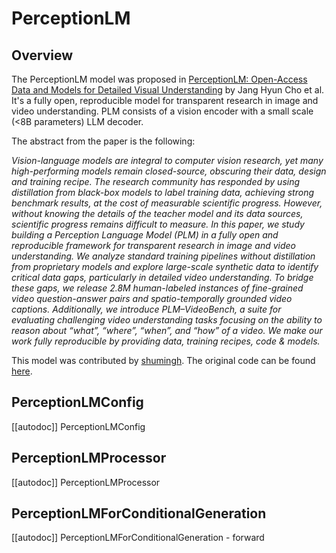 <!--Copyright 2025 The HuggingFace Team. All rights reserved.

Licensed under the Apache License, Version 2.0 (the "License"); you may not use this file except in compliance with
the License. You may obtain a copy of the License at

http://www.apache.org/licenses/LICENSE-2.0

Unless required by applicable law or agreed to in writing, software distributed under the License is distributed on
an "AS IS" BASIS, WITHOUT WARRANTIES OR CONDITIONS OF ANY KIND, either express or implied. See the License for the
specific language governing permissions and limitations under the License.

⚠️ Note that this file is in Markdown but contain specific syntax for our doc-builder (similar to MDX) that may not be
rendered properly in your Markdown viewer.

-->

# PerceptionLM

## Overview

The PerceptionLM model was proposed in [PerceptionLM: Open-Access Data and Models for Detailed Visual Understanding](https://ai.meta.com/research/publications/perceptionlm-open-access-data-and-models-for-detailed-visual-understanding/) by Jang Hyun Cho et al. It's a fully open, reproducible model for transparent research in image and video understanding. PLM consists of
a vision encoder with a small scale (<8B parameters) LLM decoder.

The abstract from the paper is the following:

*Vision-language models are integral to computer vision research, yet many high-performing models
remain closed-source, obscuring their data, design and training recipe. The research community
has responded by using distillation from black-box models to label training data, achieving strong
benchmark results, at the cost of measurable scientific progress. However, without knowing the details
of the teacher model and its data sources, scientific progress remains difficult to measure. In this
paper, we study building a Perception Language Model (PLM) in a fully open and reproducible
framework for transparent research in image and video understanding. We analyze standard training
pipelines without distillation from proprietary models and explore large-scale synthetic data to identify
critical data gaps, particularly in detailed video understanding. To bridge these gaps, we release 2.8M
human-labeled instances of fine-grained video question-answer pairs and spatio-temporally grounded
video captions. Additionally, we introduce PLM–VideoBench, a suite for evaluating challenging video
understanding tasks focusing on the ability to reason about “what”, “where”, “when”, and “how” of a
video. We make our work fully reproducible by providing data, training recipes, code & models.*


This model was contributed by [shumingh](https://huggingface.co/shumingh).
The original code can be found [here](https://github.com/facebookresearch/perception_models).


## PerceptionLMConfig

[[autodoc]] PerceptionLMConfig

## PerceptionLMProcessor

[[autodoc]] PerceptionLMProcessor

## PerceptionLMForConditionalGeneration

[[autodoc]] PerceptionLMForConditionalGeneration
    - forward
